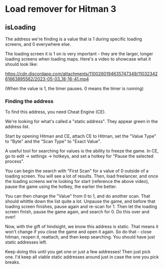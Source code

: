 # Load remover for Hitman 3

## isLoading

The address we're finding is a value that is 1 during specific loading screens, and 0 everywhere else. 

The loading screen it is 1 on is very important - they are the larger, longer loading screens when loading maps. Here's a video to showcase what it should look like:

https://cdn.discordapp.com/attachments/1100260194635747349/1103234261663895562/2023-05-03_18-16-41.mp4

(When the value is 1, the timer pauses. 0 means the timer is running)

### Finding the address

To find this address, you need Cheat Engine (CE).

We're looking for what's called a "static address". They appear green in the address list.

Start by opening Hitman and CE, attach CE to Hitman, set the "Value Type" to "Byte" and the "Scan Type" to "Exact Value".

A useful tool for searching for values is the ability to freeze the game. In CE, go to edit -> settings -> hotkeys, and set a hotkey for "Pause the selected process".

You can begin the search with "First Scan" for a value of 0 outside of a loading screen. You will see a lot of results. Then, load freelancer, and once the loading screens we're looking for start (reference the above video), pause the game using the hotkey, the earlier the better.

You can then change the "Value" from 0 to 1, and do another scan. That should whittle down the list quite a lot. Unpause the game, and before that loading screen finishes, pause again and re-scan for 1. Then let the loading screen finish, pause the game again, and search for 0. Do this over and over!

Now, with the gift of hindsight, we know this address is static. That means it won't change if you close the game and open it again. So do that - close hitman, reopen it, reattach, and then keep searching. You should have just static addresses left.

Keep doing this until you get one or just a few addresses! Then just pick one. I'd keep all viable static addresses around just in case the one you pick breaks.